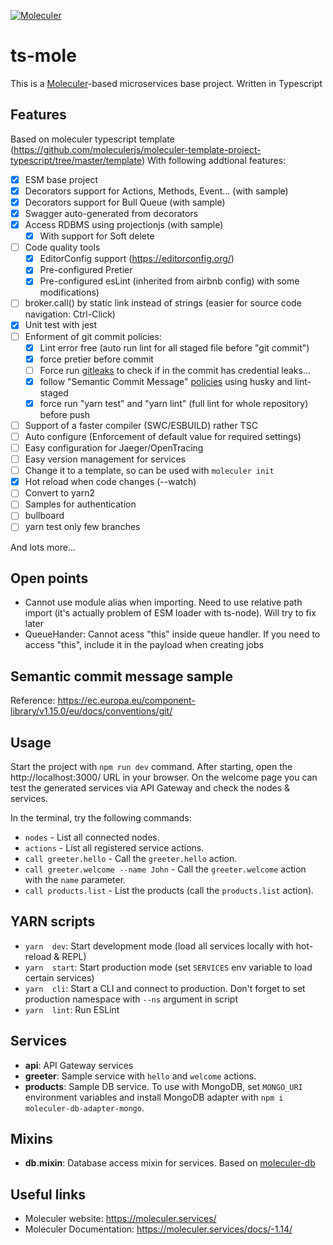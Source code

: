 [![Moleculer](https://badgen.net/badge/Powered%20by/Moleculer/0e83cd)](https://moleculer.services)

# ts-mole

This is a [Moleculer](https://moleculer.services/)-based microservices base project. Written in Typescript

## Features

Based on moleculer typescript template (https://github.com/moleculerjs/moleculer-template-project-typescript/tree/master/template)
With following addtional features:

- [x] ESM base project
- [x] Decorators support for Actions, Methods, Event... (with sample)
- [x] Decorators support for Bull Queue (with sample)
- [x] Swagger auto-generated from decorators
- [x] Access RDBMS using projectionjs (with sample)
  - [x] With support for Soft delete
- [ ] Code quality tools
  - [x] EditorConfig support (https://editorconfig.org/)
  - [x] Pre-configured Pretier
  - [x] Pre-configured esLint (inherited from airbnb config) with some modifications)
- [ ] broker.call() by static link instead of strings (easier for source code navigation: Ctrl-Click)
- [x] Unit test with jest
- [ ] Enforment of git commit policies:
  - [x] Lint error free (auto run lint for all staged file before "git commit")
  - [x] force pretier before commit
  - [ ] Force run [gitleaks](https://github.com/zricethezav/gitleaks) to check if in the commit has credential leaks...
  - [x] follow "Semantic Commit Message" [policies](https://www.conventionalcommits.org/en/v1.0.0/) using husky and lint-staged
  - [x] force run "yarn test" and "yarn lint" (full lint for whole repository) before push
- [ ] Support of a faster compiler (SWC/ESBUILD) rather TSC
- [ ] Auto configure (Enforcement of default value for required settings)
- [ ] Easy configuration for Jaeger/OpenTracing
- [ ] Easy version management for services
- [ ] Change it to a template, so can be used with `moleculer init`
- [x] Hot reload when code changes (--watch)
- [ ] Convert to yarn2
- [ ] Samples for authentication
- [ ] bullboard
- [ ] yarn test only few branches

And lots more...

## Open points

- Cannot use module alias when importing. Need to use relative path import (it's actually problem of ESM loader with ts-node). Will try to fix later
- QueueHander: Cannot acess "this" inside queue handler. If you need to access "this", include it in the payload when creating jobs

## Semantic commit message sample

Reference:
https://ec.europa.eu/component-library/v1.15.0/eu/docs/conventions/git/

## Usage

Start the project with `npm run dev` command.
After starting, open the http://localhost:3000/ URL in your browser.
On the welcome page you can test the generated services via API Gateway and check the nodes & services.

In the terminal, try the following commands:

- `nodes` - List all connected nodes.
- `actions` - List all registered service actions.
- `call greeter.hello` - Call the `greeter.hello` action.
- `call greeter.welcome --name John` - Call the `greeter.welcome` action with the `name` parameter.
- `call products.list` - List the products (call the `products.list` action).

## YARN scripts

- `yarn  dev`: Start development mode (load all services locally with hot-reload & REPL)
- `yarn  start`: Start production mode (set `SERVICES` env variable to load certain services)
- `yarn  cli`: Start a CLI and connect to production. Don't forget to set production namespace with `--ns` argument in script
- `yarn  lint`: Run ESLint

## Services

- **api**: API Gateway services
- **greeter**: Sample service with `hello` and `welcome` actions.
- **products**: Sample DB service. To use with MongoDB, set `MONGO_URI` environment variables and install MongoDB adapter with `npm i moleculer-db-adapter-mongo`.

## Mixins

- **db.mixin**: Database access mixin for services. Based on [moleculer-db](https://github.com/moleculerjs/moleculer-db#readme)

## Useful links

- Moleculer website: https://moleculer.services/
- Moleculer Documentation: https://moleculer.services/docs/-1.14/
